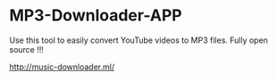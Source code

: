 # MP3-Downloader-APP
Use this tool to easily convert YouTube videos to MP3 files. Fully open source !!!

http://music-downloader.ml/
